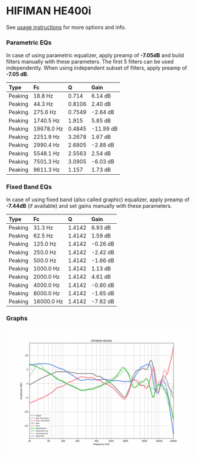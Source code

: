 # HIFIMAN HE400i
See [usage instructions](https://github.com/jaakkopasanen/AutoEq#usage) for more options and info.

### Parametric EQs
In case of using parametric equalizer, apply preamp of **-7.05dB** and build filters manually
with these parameters. The first 5 filters can be used independently.
When using independent subset of filters, apply preamp of **-7.05 dB**.

| Type    | Fc         |      Q | Gain      |
|:--------|:-----------|:-------|:----------|
| Peaking | 18.8 Hz    | 0.714  | 6.14 dB   |
| Peaking | 44.3 Hz    | 0.8106 | 2.40 dB   |
| Peaking | 275.6 Hz   | 0.7549 | -2.64 dB  |
| Peaking | 1740.5 Hz  | 1.915  | 5.85 dB   |
| Peaking | 19678.0 Hz | 0.4845 | -11.99 dB |
| Peaking | 2251.9 Hz  | 3.2678 | 1.67 dB   |
| Peaking | 2990.4 Hz  | 2.6805 | -2.88 dB  |
| Peaking | 5548.1 Hz  | 2.5563 | 2.54 dB   |
| Peaking | 7501.3 Hz  | 3.0905 | -6.03 dB  |
| Peaking | 9611.3 Hz  | 1.157  | 1.73 dB   |

### Fixed Band EQs
In case of using fixed band (also called graphic) equalizer, apply preamp of **-7.44dB**
(if available) and set gains manually with these parameters.

| Type    | Fc         |      Q | Gain     |
|:--------|:-----------|:-------|:---------|
| Peaking | 31.3 Hz    | 1.4142 | 6.93 dB  |
| Peaking | 62.5 Hz    | 1.4142 | 1.59 dB  |
| Peaking | 125.0 Hz   | 1.4142 | -0.26 dB |
| Peaking | 250.0 Hz   | 1.4142 | -2.42 dB |
| Peaking | 500.0 Hz   | 1.4142 | -1.66 dB |
| Peaking | 1000.0 Hz  | 1.4142 | 1.13 dB  |
| Peaking | 2000.0 Hz  | 1.4142 | 4.61 dB  |
| Peaking | 4000.0 Hz  | 1.4142 | -0.80 dB |
| Peaking | 8000.0 Hz  | 1.4142 | -1.65 dB |
| Peaking | 16000.0 Hz | 1.4142 | -7.62 dB |

### Graphs
![](./HIFIMAN%20HE400i.png)
